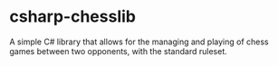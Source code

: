 # csharp-chesslib
A simple C# library that allows for the managing and playing of chess games between two opponents, with the standard ruleset.
